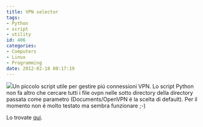 ```yaml
---
title: VPN selector
tags:
- Python
- script
- utility
id: 406
categories:
- Computers
- Linux
- Programming
date: 2012-02-18 00:17:19
---
```


![](https://remibergsma.files.wordpress.com/2015/02/openvpn.png?w=580)Un piccolo script utile per gestire piú connessioni VPN.
Lo script Python non fa altro che cercare tutti i file ovpn nelle sotto directory della directory passata come parametro (Documents/OpenVPN é la scelta di default).
Per il momento non é molto testato ma sembra funzionare ;-)

Lo trovate [qui](https://github.com/alexmufatti/Scripts/tree/master/scripts "Scripts").

